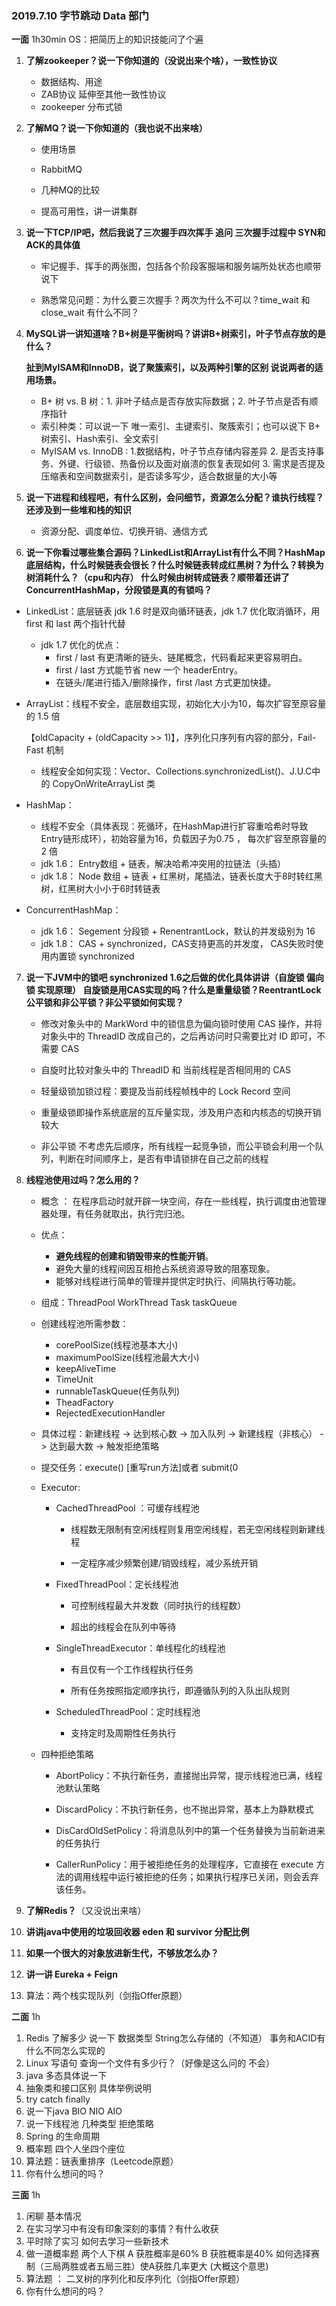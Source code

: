 ### 2019.7.10 字节跳动 Data 部门

**一面** 1h30min
OS：把简历上的知识技能问了个遍

1. **了解zookeeper？说一下你知道的（没说出来个啥），一致性协议**

   * 数据结构、用途
   * ZAB协议 延伸至其他一致性协议
   * zookeeper 分布式锁

2. **了解MQ？说一下你知道的（我也说不出来啥）**

   * 使用场景

   * RabbitMQ

   * 几种MQ的比较

   * 提高可用性，讲一讲集群

3. **说一下TCP/IP吧，然后我说了三次握手四次挥手      追问 三次握手过程中 SYN和ACK的具体值**

   * 牢记握手、挥手的两张图，包括各个阶段客服端和服务端所处状态也顺带说下

   * 熟悉常见问题：为什么要三次握手？两次为什么不可以？time_wait 和 close_wait 有什么不同？

4. **MySQL讲一讲知道啥？B+树是平衡树吗？讲讲B+树索引，叶子节点存放的是什么？**

   **扯到MyISAM和InnoDB，说了聚簇索引，以及两种引擎的区别 说说两者的适用场景。**

   * B+ 树 vs. B 树：1. 非叶子结点是否存放实际数据；2. 叶子节点是否有顺序指针
   * 索引种类：可以说一下 唯一索引、主键索引、聚簇索引；也可以说下 B+ 树索引、Hash索引、全文索引
   * MyISAM vs. InnoDB : 1.数据结构，叶子节点存储内容差异 2. 是否支持事务、外键、行级锁、热备份以及面对崩溃的恢复表现如何 3. 需求是否提及 压缩表和空间数据索引，是否读多写少，适合数据量的大小等

5. **说一下进程和线程吧，有什么区别，会问细节，资源怎么分配？谁执行线程？还涉及到一些堆和栈的知识**

   * 资源分配、调度单位、切换开销、通信方式

6. **说一下你看过哪些集合源码？LinkedList和ArrayList有什么不同？HashMap底层结构，什么时候链表会很长？什么时候链表转成红黑树？为什么？转换为树消耗什么？（cpu和内存）  什么时候由树转成链表？顺带着还讲了ConcurrentHashMap，分段锁是真的有锁吗？**

  * LinkedList：底层链表 jdk 1.6 时是双向循环链表，jdk 1.7 优化取消循环，用 first 和 last 两个指针代替
    * jdk 1.7 优化的优点：
      * first / last 有更清晰的链头、链尾概念，代码看起来更容易明白。
      *  first / last 方式能节省 new 一个 headerEntry。
      *  在链头/尾进行插入/删除操作，first /last 方式更加快捷。

  * ArrayList：线程不安全，底层数组实现，初始化大小为10，每次扩容至原容量的 1.5 倍

    【oldCapacity + (oldCapacity >> 1)】，序列化只序列有内容的部分，Fail-Fast 机制

    * 线程安全如何实现：Vector、Collections.synchronizedList()、J.U.C中的 CopyOnWriteArrayList 类

  * HashMap：
    * 线程不安全（具体表现：死循环，在HashMap进行扩容重哈希时导致Entry链形成环），初始容量为16，负载因子为0.75 ， 每次扩容至原容量的 2 倍
    * jdk 1.6： Entry数组 + 链表，解决哈希冲突用的拉链法（头插）
    * jdk 1.8： Node 数组 + 链表 + 红黑树，尾插法，链表长度大于8时转红黑树，红黑树大小小于6时转链表

  * ConcurrentHashMap：
    * jdk 1.6： Segement 分段锁 + RenentrantLock，默认的并发级别为 16
    * jdk 1.8： CAS + synchronized，CAS支持更高的并发度， CAS失败时使用内置锁 synchronized

7. **说一下JVM中的锁吧 synchronized 1.6之后做的优化具体讲讲（自旋锁 偏向锁 实现原理） 自旋锁是用CAS实现的吗？什么是重量级锁？ReentrantLock公平锁和非公平锁？非公平锁如何实现？**

   * 修改对象头中的 MarkWord 中的锁信息为偏向锁时使用 CAS 操作，并将对象头中的 ThreadID 改成自己的，之后再访问时只需要比对 ID 即可，不需要 CAS

   * 自旋时比较对象头中的 ThreadID 和 当前线程是否相同用的 CAS
   * 轻量级锁加锁过程：要提及当前线程帧栈中的 Lock Record 空间
   * 重量级锁即操作系统底层的互斥量实现，涉及用户态和内核态的切换开销较大
   * 非公平锁 不考虑先后顺序，所有线程一起竞争锁，而公平锁会利用一个队列，判断在时间顺序上，是否有申请锁排在自己之前的线程

8. **线程池使用过吗？怎么用的？**

   * 概念 ： 在程序启动时就开辟一块空间，存在一些线程，执行调度由池管理器处理，有任务就取出，执行完归池。

   * 优点：

     * **避免线程的创建和销毁带来的性能开销**。
     * 避免大量的线程间因互相抢占系统资源导致的阻塞现象。
     * 能够对线程进行简单的管理并提供定时执行、间隔执行等功能。
   * 组成：ThreadPool WorkThread Task taskQueue

   * 创建线程池所需参数：
     * corePoolSize(线程池基本大小) 
     * maximumPoolSize(线程池最大大小) 
     * keepAliveTime
     * TimeUnit
     * runnableTaskQueue(任务队列) 
     * TheadFactory
     * RejectedExecutionHandler

   * 具体过程：新建线程 -> 达到核心数 -> 加入队列 -> 新建线程（非核心） -> 达到最大数 -> 触发拒绝策略

   * 提交任务：execute() [重写run方法]或者 submit(0

   * Executor: 

     * CachedThreadPool ：可缓存线程池

       * 线程数无限制有空闲线程则复用空闲线程，若无空闲线程则新建线程 

       * 一定程序减少频繁创建/销毁线程，减少系统开销

     * FixedThreadPool：定长线程池

        * 可控制线程最大并发数（同时执行的线程数）

        * 超出的线程会在队列中等待

     * SingleThreadExecutor：单线程化的线程池

        * 有且仅有一个工作线程执行任务

        * 所有任务按照指定顺序执行，即遵循队列的入队出队规则

     * ScheduledThreadPool：定时线程池

        * 支持定时及周期性任务执行

   * 四种拒绝策略
     * AbortPolicy：不执行新任务，直接抛出异常，提示线程池已满，线程池默认策略

     * DiscardPolicy：不执行新任务，也不抛出异常，基本上为静默模式

     * DisCardOldSetPolicy：将消息队列中的第一个任务替换为当前新进来的任务执行

     * CallerRunPolicy：用于被拒绝任务的处理程序，它直接在 execute 方法的调用线程中运行被拒绝的任务；如果执行程序已关闭，则会丢弃该任务。

9. **了解Redis？**（又没说出来啥）

10. **讲讲java中使用的垃圾回收器  eden 和 survivor 分配比例**

11. **如果一个很大的对象放进新生代，不够放怎么办？**

12. **讲一讲 Eureka + Feign**

13. 算法：两个栈实现队列（剑指Offer原题）

**二面** 1h

1. Redis 了解多少 说一下 数据类型 String怎么存储的（不知道） 事务和ACID有什么不同怎么实现的
2. Linux 写语句  查询一个文件有多少行？（好像是这么问的 不会）
3. java 多态具体说一下 
4. 抽象类和接口区别 具体举例说明
5. try catch finally
6. 说一下java  BIO  NIO AIO
7. 说一下线程池  几种类型  拒绝策略
8. Spring 的生命周期
9. 概率题  四个人坐四个座位
10. 算法题：链表重排序（Leetcode原题）
11. 你有什么想问的吗？

**三面** 1h

1. 闲聊 基本情况
2. 在实习学习中有没有印象深刻的事情？有什么收获
3. 平时除了实习 如何去学习一些新技术
4. 做一道概率题 两个人下棋 A 获胜概率是60% B 获胜概率是40%  如何选择赛制（三局两胜或者五局三胜）使A获胜几率更大 (大概这个意思)
5. 算法题 ： 二叉树的序列化和反序列化（剑指Offer原题）
6. 你有什么想问的吗？